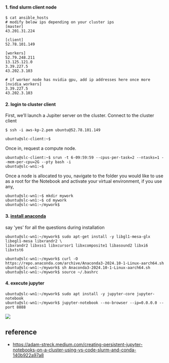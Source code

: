
#### 1. find slurm client node #### 
```
$ cat ansible_hosts
# modify below ips depending on your cluster ips
[master]
43.201.31.224

[client]
52.78.101.149

[workers]
52.79.248.211
13.125.121.0
3.39.227.5
43.202.3.103

# if worker node has nvidia gpu, add ip addresses here once more
[nvidia_workers]
3.39.227.5
43.202.3.103
```

#### 2. login to cluster client ####
First, we’ll launch a Jupiter server on the cluster. Connect to the cluster client
```
$ ssh -i aws-kp-2.pem ubuntu@52.78.101.149

ubuntu@slc-client:~$
```
Once in, request a compute node.
```
ubuntu@slc-client:~$ srun -t 6-09:59:59 --cpus-per-task=2 --ntasks=1 --mem-per-cpu=2G --pty bash -i
ubuntu@slc-wn1:~$
```

Once a node is allocated to you, navigate to the folder you would like to use as a root for the Notebook and activate your virtual environment, if you use any,
```
ubuntu@slc-wn1:~$ mkdir mywork
ubuntu@slc-wn1:~$ cd mywork
ubuntu@slc-wn1:~/mywork$
```

#### 3. [install anaconda](https://docs.anaconda.com/anaconda/install/) ####
say 'yes' for all the questions during installation
```
ubuntu@slc-wn1:~/mywork$ sudo apt-get install -y libgl1-mesa-glx libegl1-mesa libxrandr2 \
libxrandr2 libxss1 libxcursor1 libxcomposite1 libasound2 libxi6 libxtst6

ubuntu@slc-wn1:~/mywork$ curl -O https://repo.anaconda.com/archive/Anaconda3-2024.10-1-Linux-aarch64.sh
ubuntu@slc-wn1:~/mywork$ sh Anaconda3-2024.10-1-Linux-aarch64.sh
ubuntu@slc-wn1:~/mywork$ source ~/.bashrc
```

#### 4. execute jupyter ####
```
ubuntu@slc-wn1:~/mywork$ sudo apt install -y jupyter-core jupyter-notebook
ubuntu@slc-wn1:~/mywork$ jupyter-notebook --no-browser --ip=0.0.0.0 --port 8888
```
![](https://github.com/gnosia93/slurm-on-grv/blob/main/tutorial/images/conda-1.png)

## reference ##

* https://adam-streck.medium.com/creating-persistent-jupyter-notebooks-on-a-cluster-using-vs-code-slurm-and-conda-140b922a97a8
